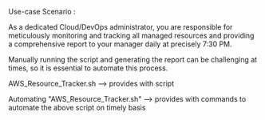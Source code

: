 Use-case Scenario :

As a dedicated Cloud/DevOps administrator, you are responsible for meticulously monitoring and tracking all managed resources and providing a comprehensive report to your manager daily at precisely 7:30 PM. 

Manually running the script and generating the report can be challenging at times, so it is essential to automate this process.

AWS_Resource_Tracker.sh --> provides with script


Automating "AWS_Resource_Tracker.sh" --> provides with commands to automate the above script on timely basis

